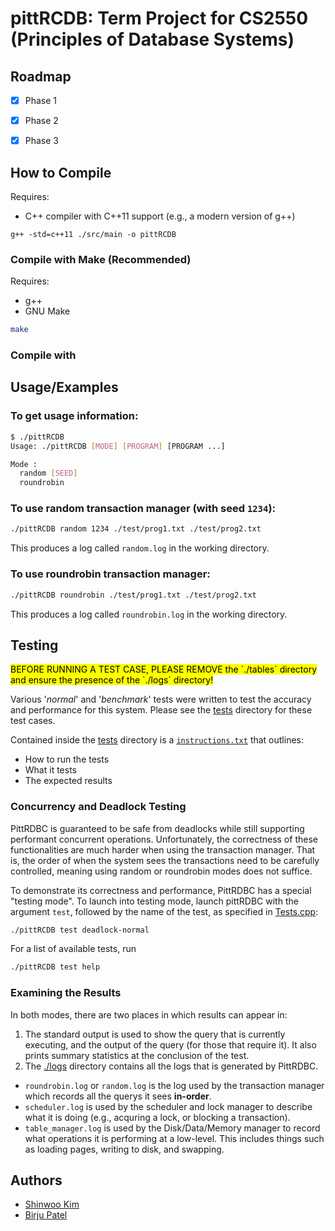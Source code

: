 # pittRCDB: Term Project for CS2550 (Principles of Database Systems)


## Roadmap

- [X]  Phase 1
- [X]  Phase 2
- [X]  Phase 3


## How to Compile

Requires:
- C++ compiler with C++11 support (e.g., a modern version of g++)
```
g++ -std=c++11 ./src/main -o pittRCDB
```
### Compile with Make (Recommended)
Requires:
  - g++
  - GNU Make
```bash
make
```

### Compile with 
## Usage/Examples

### To get usage information:
```sh
$ ./pittRCDB
Usage: ./pittRCDB [MODE] [PROGRAM] [PROGRAM ...]

Mode :
  random [SEED]
  roundrobin
```

### To use random transaction manager (with seed `1234`):
```sh
./pittRCDB random 1234 ./test/prog1.txt ./test/prog2.txt
```
This produces a log called `random.log` in the working directory.

### To use roundrobin transaction manager:
```sh
./pittRCDB roundrobin ./test/prog1.txt ./test/prog2.txt
```
This produces a log called `roundrobin.log` in the working directory.

## Testing

<mark>
BEFORE RUNNING A TEST CASE, PLEASE REMOVE the `./tables` directory and ensure the presence of the `./logs` directory!
</mark>

Various '*normal*' and '*benchmark*' tests were written to test the accuracy and performance for this system. Please see the [tests](./tests/) directory for these test cases.

Contained inside the [tests](./tests/) directory is a [`instructions.txt`](./tests/recovery/benchmark/large-txns/instructions.txt) that outlines:
- How to run the tests
- What it tests
- The expected results

### Concurrency and Deadlock Testing
PittRDBC is guaranteed to be safe from deadlocks while still supporting performant concurrent operations. Unfortunately, the correctness of these functionalities are much harder when using the transaction manager. That is, the order of when the system sees the transactions need to be carefully controlled, meaning using random or roundrobin modes does not suffice.

To demonstrate its correctness and performance, PittRDBC has a special "testing mode". To launch into testing mode, launch pittRDBC with the argument `test`, followed by the name of the test, as specified in [Tests.cpp](./src/Tests.cpp):
```sh
./pittRCDB test deadlock-normal
```

For a list of available tests, run
```sh
./pittRCDB test help
```

### Examining the Results
In both modes, there are two places in which results can appear in:
1. The standard output is used to show the query that is currently executing, and the output of the query (for those that require it). It also prints summary statistics at the conclusion of the test.
2. The [./logs](./logs/) directory contains all the logs that is generated by PittRDBC.
  - `roundrobin.log` or `random.log` is the log used by the transaction manager which records all the querys it sees **in-order**.
  - `scheduler.log` is used by the scheduler and lock manager to describe what it is doing (e.g., acquring a lock, or blocking a transaction).
  - `table_manager.log` is used by the Disk/Data/Memory manager to record what operations it is performing at a low-level. This includes things such as loading pages, writing to disk, and swapping.

## Authors

- [Shinwoo Kim](https://github.com/shinwookim)
- [Birju Patel](https://github.com/birjusuketupatel)

